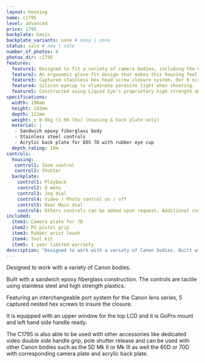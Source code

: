 ```yaml
---
layout: housing
name: c1795
level: advanced
price: 1795
backplate: basic
backplate_variants: none # many | none
status: sale # new | sale
number_of_photos: 6
photos_dir: c1795
features:
  feature1: Designed to fit a variety of camera bodies, including the Canon EOS 7D.
  feature2: An ergonomic glove-fit design that makes this housing feel and operate like your DLSR.
  feature3: Captured stainless hex head screw closure system. Our 6 screws closure system insures a tight, even seal, while eliminating the problems of screw loss and corrosion.
  feature4: Silicon eyecup to eliminate parasite light when shooting.
  feature5: Constructed using Liquid Eye’s proprietary high strength and ultra light epoxy resin sandwiched core technology.
specifications:
  width: 196mm
  height: 182mm
  depth: 111mm
  weight: ± 0.9kg (1.98 lbs) (housing & back plate only)
  material: |
   - Sandwich epoxy fiberglass body
   - Stainless steel controls
   - Acrylic back plate for EOS 7D with rubber eye cup
  depth_rating: 10m
controls:
  housing:
   control1: Zoom control
   control2: Shutter
  backplate:
    control1: Playback
    control2: Q menu
    control3: Jog dial
    control4: Video / Photo control on / off
    control5: Rear Main dial
    control6: Others controls can be added upon request. Additional cost, ask for prices.
included:
  item1: Camera plate for 7D
  item2: PG pistol grip
  item3: Rubber wrist leash
  item4: Tool kit
  item5: 1 year limited warranty
description: "Designed to work with a variety of Canon bodies. Built with a sandwich epoxy fiberglass construction. The controls are tactile using stainless steel and high strength plastics. The C1795 is also able to be used with other accessories like dedicated video double side handle grip, pole shutter release and can be used with other Canon bodies such as the 5D Mk II or Mk III as well the 60D or 70D with corresponding camera plate and acrylic back plate."
---
```

Designed to work with a variety of Canon bodies.

Built with a sandwich epoxy fiberglass construction. The controls are tactile using stainless steel and high strength plastics.

Featuring an interchangeable port system for the Canon lens series, 5 captured nested hex screws to insure the closure.

It is equipped with an upper window for the top LCD and it is GoPro mount and left hand side handle ready.

The C1795 is also able to be used with other accessories like dedicated video double side handle grip, pole shutter release and can be used with other Canon bodies such as the 5D Mk II or Mk III as well the 60D or 70D with corresponding camera plate and acrylic back plate.

